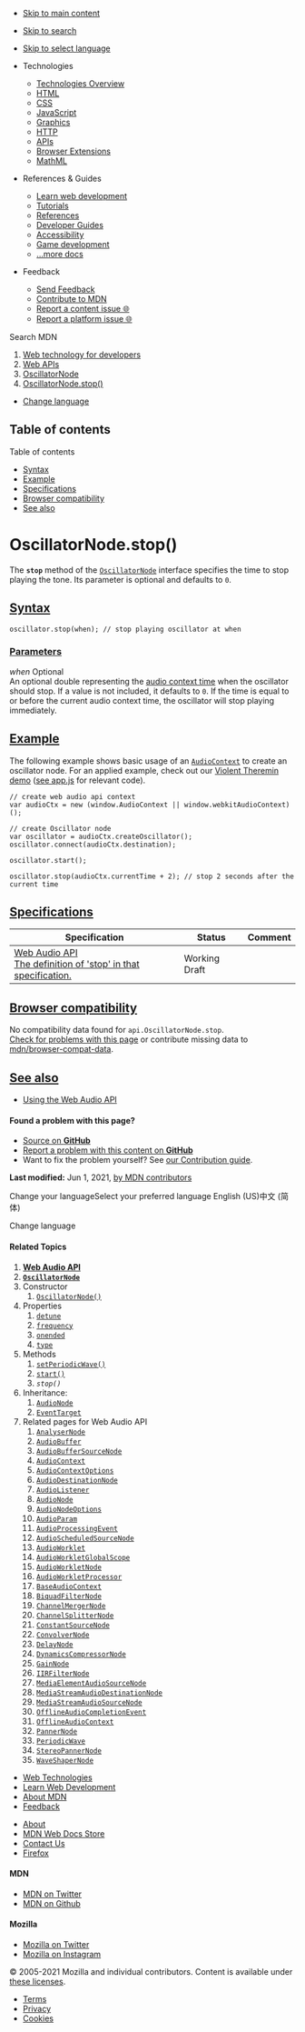 -   <a href="#content" id="skip-main">Skip to main content</a>
-   <a href="#main-q" id="skip-search">Skip to search</a>
-   <a href="#select-language" id="skip-select-language">Skip to select language</a>

-   Technologies
    -   [Technologies Overview](https://developer.mozilla.org/en-US/docs/Web)
    -   [HTML](https://developer.mozilla.org/en-US/docs/Web/HTML)
    -   [CSS](https://developer.mozilla.org/en-US/docs/Web/CSS)
    -   [JavaScript](https://developer.mozilla.org/en-US/docs/Web/JavaScript)
    -   [Graphics](https://developer.mozilla.org/en-US/docs/Web/Guide/Graphics)
    -   [HTTP](https://developer.mozilla.org/en-US/docs/Web/HTTP)
    -   [APIs](https://developer.mozilla.org/en-US/docs/Web/API)
    -   [Browser Extensions](https://developer.mozilla.org/en-US/docs/Mozilla/Add-ons/WebExtensions)
    -   [MathML](https://developer.mozilla.org/en-US/docs/Web/MathML)
-   References & Guides
    -   [Learn web development](https://developer.mozilla.org/en-US/docs/Learn)
    -   [Tutorials](https://developer.mozilla.org/en-US/docs/Web/Tutorials)
    -   [References](https://developer.mozilla.org/en-US/docs/Web/Reference)
    -   [Developer Guides](https://developer.mozilla.org/en-US/docs/Web/Guide)
    -   [Accessibility](https://developer.mozilla.org/en-US/docs/Web/Accessibility)
    -   [Game development](https://developer.mozilla.org/en-US/docs/Games)
    -   [...more docs](https://developer.mozilla.org/en-US/docs/Web)
-   Feedback
    -   [Send Feedback](https://developer.mozilla.org/en-US/docs/MDN/Contribute/Feedback)
    -   [Contribute to MDN](https://developer.mozilla.org/en-US/docs/MDN/Contribute)
    -   [Report a content issue 🌐](https://github.com/mdn/content/issues/new)
    -   [Report a platform issue 🌐](https://github.com/mdn/yari/issues/new)

Search MDN

1.  <a href="https://developer.mozilla.org/en-US/docs/Web" class="breadcrumb"><span data-property="name">Web technology for developers</span></a>
2.  <a href="https://developer.mozilla.org/en-US/docs/Web/API" class="breadcrumb"><span data-property="name">Web APIs</span></a>
3.  <a href="../OscillatorNode.html" class="breadcrumb-penultimate"><span data-property="name">OscillatorNode</span></a>
4.  <a href="stop.html" class="breadcrumb-current-page"><span data-property="name">OscillatorNode.stop()</span></a>

-   <a href="#select-language" class="language-icon"><span class="show-desktop">Change language</span></a>

Table of contents
-----------------

Table of contents

-   [Syntax](#syntax)
-   [Example](#example)
-   [Specifications](#specifications)
-   [Browser compatibility](#browser_compatibility)
-   [See also](#see_also)

OscillatorNode.stop()
=====================

The **`stop`** method of the [`OscillatorNode`](../OscillatorNode.html) interface specifies the time to stop playing the tone. Its parameter is optional and defaults to `0`.

[Syntax](#syntax "Permalink to Syntax")
---------------------------------------

    oscillator.stop(when); // stop playing oscillator at when

### [Parameters](#parameters "Permalink to Parameters")

*when* <span class="badge inline optional">Optional</span>  
An optional double representing the [audio context time](../BaseAudioContext/currentTime.html) when the oscillator should stop. If a value is not included, it defaults to `0`. If the time is equal to or before the current audio context time, the oscillator will stop playing immediately.

[Example](#example "Permalink to Example")
------------------------------------------

The following example shows basic usage of an [`AudioContext`](../AudioContext.html) to create an oscillator node. For an applied example, check out our <a href="https://mdn.github.io/violent-theremin/" class="external">Violent Theremin demo</a> (<a href="../../../../../../github.com/mdn/violent-theremin/blob/gh-pages/scripts/app.html" class="external">see app.js</a> for relevant code).

    // create web audio api context
    var audioCtx = new (window.AudioContext || window.webkitAudioContext)();

    // create Oscillator node
    var oscillator = audioCtx.createOscillator();
    oscillator.connect(audioCtx.destination);

    oscillator.start();

    oscillator.stop(audioCtx.currentTime + 2); // stop 2 seconds after the current time

[Specifications](#specifications "Permalink to Specifications")
---------------------------------------------------------------

<table><thead><tr class="header"><th>Specification</th><th>Status</th><th>Comment</th></tr></thead><tbody><tr class="odd"><td><a href="https://webaudio.github.io/web-audio-api/#dom-audioscheduledsourcenode-stop" class="external">Web Audio API<br />
<span class="small">The definition of 'stop' in that specification.</span></a></td><td><span class="spec-wd">Working Draft</span></td><td></td></tr></tbody></table>

[Browser compatibility](#browser_compatibility "Permalink to Browser compatibility")
------------------------------------------------------------------------------------

No compatibility data found for `api.OscillatorNode.stop`.  
[Check for problems with this page](#on-github) or contribute missing data to [mdn/browser-compat-data](https://github.com/mdn/browser-compat-data).

[See also](#see_also "Permalink to See also")
---------------------------------------------

-   [Using the Web Audio API](../Web_Audio_API/Using_Web_Audio_API.html)

#### Found a problem with this page?

-   [Source on **GitHub**](https://github.com/mdn/content/blob/main/files/en-us/web/api/oscillatornode/stop/index.html "Folder: en-us/web/api/oscillatornode/stop (Opens in a new tab)")
-   [Report a problem with this content on **GitHub**](https://github.com/mdn/content/issues/new?body=MDN+URL%3A+https%3A%2F%2Fdeveloper.mozilla.org%2Fen-US%2Fdocs%2FWeb%2FAPI%2FOscillatorNode%2Fstop%0A%0A%23%23%23%23+What+information+was+incorrect%2C+unhelpful%2C+or+incomplete%3F%0A%0A%0A%23%23%23%23+Specific+section+or+headline%3F%0A%0A%0A%23%23%23%23+What+did+you+expect+to+see%3F%0A%0A%0A%23%23%23%23+Did+you+test+this%3F+If+so%2C+how%3F%0A%0A%0A%3C%21--+Do+not+make+changes+below+this+line+--%3E%0A%3Cdetails%3E%0A%3Csummary%3EMDN+Content+page+report+details%3C%2Fsummary%3E%0A%0A*+Folder%3A+%60en-us%2Fweb%2Fapi%2Foscillatornode%2Fstop%60%0A*+MDN+URL%3A+https%3A%2F%2Fdeveloper.mozilla.org%2Fen-US%2Fdocs%2FWeb%2FAPI%2FOscillatorNode%2Fstop%0A*+GitHub+URL%3A+https%3A%2F%2Fgithub.com%2Fmdn%2Fcontent%2Fblob%2Fmain%2Ffiles%2Fen-us%2Fweb%2Fapi%2Foscillatornode%2Fstop%2Findex.html%0A*+Last+commit%3A+https%3A%2F%2Fgithub.com%2Fmdn%2Fcontent%2Fcommit%2Fa2282aa45be910a103b93ad06396ee195a10f456%0A*+Document+last+modified%3A+2021-06-01T11%3A47%3A53.000Z%0A%0A%3C%2Fdetails%3E&title=Issue+with+%22OscillatorNode.stop%28%29%22%3A+%28short+summary+here+please%29&labels=Content%3AWebAPI%2Cneeds-triage "This will take you to https://github.com/mdn/content to file a new issue")
-   Want to fix the problem yourself? See [our Contribution guide](https://github.com/mdn/content/blob/main/README.md).

**Last modified:** Jun 1, 2021, [by MDN contributors](stop/contributors.txt)

Change your languageSelect your preferred language English (US)中文 (简体)

Change language

#### Related Topics

1.  **[Web Audio API](../Web_Audio_API.html)**
2.  **[`OscillatorNode`](../OscillatorNode.html)**
3.  Constructor
    1.  [`OscillatorNode()`](OscillatorNode.html)
4.  Properties
    1.  [`detune`](detune.html)
    2.  [`frequency`](frequency.html)
    3.  [`onended`](onended.html)
    4.  [`type`](type.html)
5.  Methods
    1.  [`setPeriodicWave()`](setPeriodicWave.html)
    2.  [`start()`](start.html)
    3.  *`stop()`*
6.  Inheritance:
    1.  [`AudioNode`](../AudioNode.html)
    2.  [`EventTarget`](../EventTarget.html)
7.  Related pages for Web Audio API
    1.  [`AnalyserNode`](../AnalyserNode.html)
    2.  [`AudioBuffer`](../AudioBuffer.html)
    3.  [`AudioBufferSourceNode`](../AudioBufferSourceNode.html)
    4.  [`AudioContext`](../AudioContext.html)
    5.  [`AudioContextOptions`](../AudioContextOptions.html)
    6.  [`AudioDestinationNode`](../AudioDestinationNode.html)
    7.  [`AudioListener`](../AudioListener.html)
    8.  [`AudioNode`](../AudioNode.html)
    9.  [`AudioNodeOptions`](../AudioNodeOptions.html)
    10. [`AudioParam`](../AudioParam.html)
    11. [`AudioProcessingEvent`](../AudioProcessingEvent.html)
    12. [`AudioScheduledSourceNode`](../AudioScheduledSourceNode.html)
    13. [`AudioWorklet`](../AudioWorklet.html)
    14. [`AudioWorkletGlobalScope`](../AudioWorkletGlobalScope.html)
    15. [`AudioWorkletNode`](../AudioWorkletNode.html)
    16. [`AudioWorkletProcessor`](../AudioWorkletProcessor.html)
    17. [`BaseAudioContext`](../BaseAudioContext.html)
    18. [`BiquadFilterNode`](../BiquadFilterNode.html)
    19. [`ChannelMergerNode`](../ChannelMergerNode.html)
    20. [`ChannelSplitterNode`](../ChannelSplitterNode.html)
    21. [`ConstantSourceNode`](../ConstantSourceNode.html)
    22. [`ConvolverNode`](../ConvolverNode.html)
    23. [`DelayNode`](../DelayNode.html)
    24. [`DynamicsCompressorNode`](../DynamicsCompressorNode.html)
    25. [`GainNode`](../GainNode.html)
    26. [`IIRFilterNode`](../IIRFilterNode.html)
    27. [`MediaElementAudioSourceNode`](../MediaElementAudioSourceNode.html)
    28. [`MediaStreamAudioDestinationNode`](../MediaStreamAudioDestinationNode.html)
    29. [`MediaStreamAudioSourceNode`](../MediaStreamAudioSourceNode.html)
    30. [`OfflineAudioCompletionEvent`](../OfflineAudioCompletionEvent.html)
    31. [`OfflineAudioContext`](../OfflineAudioContext.html)
    32. [`PannerNode`](../PannerNode.html)
    33. [`PeriodicWave`](../PeriodicWave.html)
    34. [`StereoPannerNode`](../StereoPannerNode.html)
    35. [`WaveShaperNode`](../WaveShaperNode.html)

-   [Web Technologies](https://developer.mozilla.org/en-US/docs/Web)
-   [Learn Web Development](https://developer.mozilla.org/en-US/docs/Learn)
-   [About MDN](https://developer.mozilla.org/en-US/docs/MDN/About)
-   [Feedback](https://developer.mozilla.org/en-US/docs/MDN/Feedback)

<!-- -->

-   [About](https://www.mozilla.org/about/)
-   [MDN Web Docs Store](https://shop.spreadshirt.com/mdn-store/)
-   [Contact Us](https://www.mozilla.org/contact/)
-   [Firefox](https://www.mozilla.org/firefox/?utm_source=developer.mozilla.org&utm_campaign=footer&utm_medium=referral)

#### MDN

-   <a href="https://twitter.com/mozdevnet" class="social-icon twitter"><span class="visually-hidden">MDN on Twitter</span></a>
-   <a href="https://github.com/mdn/" class="social-icon github"><span class="visually-hidden">MDN on Github</span></a>

#### Mozilla

-   <a href="https://twitter.com/mozilla" class="social-icon twitter"><span class="visually-hidden">Mozilla on Twitter</span></a>
-   <a href="https://www.instagram.com/mozillagram/" class="social-icon instagram"><span class="visually-hidden">Mozilla on Instagram</span></a>

© 2005-2021 Mozilla and individual contributors. Content is available under [these licenses](https://developer.mozilla.org/docs/MDN/About#Copyrights_and_licenses).

-   [Terms](https://www.mozilla.org/about/legal/terms/mozilla)
-   [Privacy](https://www.mozilla.org/privacy/websites/)
-   [Cookies](https://www.mozilla.org/privacy/websites/#cookies)
